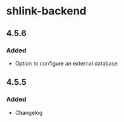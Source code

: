 # shlink-backend

## 4.5.6

### Added

- Option to configure an external database

## 4.5.5

### Added

- Changelog
